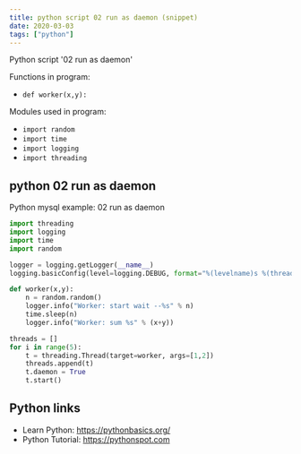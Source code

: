 ```yaml
---
title: python script 02 run as daemon (snippet)
date: 2020-03-03
tags: ["python"]
---
```

Python script '02 run as daemon'

Functions in program: 
* `def worker(x,y):`

Modules used in program: 
* `import random`
* `import time`
* `import logging`
* `import threading`

## python 02 run as daemon

Python mysql example: 02 run as daemon

```python
import threading
import logging
import time
import random

logger = logging.getLogger(__name__)
logging.basicConfig(level=logging.DEBUG, format="%(levelname)s %(threadName)-10s %(message)s")

def worker(x,y):
    n = random.random()
    logger.info("Worker: start wait --%s" % n)
    time.sleep(n)
    logger.info("Worker: sum %s" % (x+y))

threads = []
for i in range(5):
    t = threading.Thread(target=worker, args=[1,2])
    threads.append(t)
    t.daemon = True
    t.start()


```

## Python links

- Learn Python: https://pythonbasics.org/
- Python Tutorial: https://pythonspot.com
